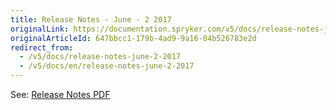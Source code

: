 ```yaml
---
title: Release Notes - June - 2 2017
originalLink: https://documentation.spryker.com/v5/docs/release-notes-june-2-2017
originalArticleId: 647bbcc1-179b-4ad9-9a16-04b526783e2d
redirect_from:
  - /v5/docs/release-notes-june-2-2017
  - /v5/docs/en/release-notes-june-2-2017
---
```


See: [Release Notes PDF](https://cdn.document360.io/9fafa0d5-d76f-40c5-8b02-ab9515d3e879/Images/Documentation/Release_Notes_June_2_2017.pdf)


